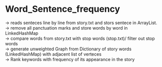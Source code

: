 # Word_Sentence_frequency
 -> reads senteces line by line from story.txt and stors sentece in ArrayList.  
 -> remove all panctuation marks and store words by word in LinkedHashMap  
 -> compare words from story.txt with stop words (stop.txt)/ filter out stop words  
 -> generate unweighted Graph from Dictionary of story words (LinkedHashMap) with adjacent list of verteces  
 -> Rank keywords with frequency of its appearance in the story
